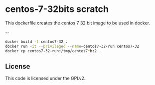 centos-7-32bits scratch
===============

This dockerfile creates the centos 7 32 bit image to be used in docker.

--
```bash
docker build -t centos7-32 .
docker run -it --privileged --name=centos7-32-run centos7-32
docker cp centos7-32-run:/tmp/centos7*bz2 .
```

License
-------

This code is licensed under the GPLv2.
